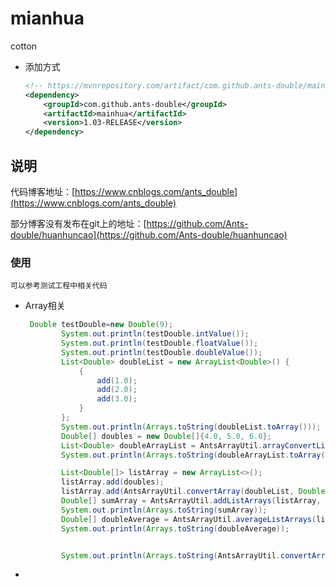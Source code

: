 # mianhua
cotton 

- 添加方式

  ``` xml
  <!-- https://mvnrepository.com/artifact/com.github.ants-double/mainhua -->
  <dependency>
      <groupId>com.github.ants-double</groupId>
      <artifactId>mainhua</artifactId>
      <version>1.03-RELEASE</version>
  </dependency>
  
  ```


## 说明

代码博客地址：[https://www.cnblogs.com/ants_double](https://www.cnblogs.com/ants_double)

部分博客没有发布在git上的地址：[https://github.com/Ants-double/huanhuncao](https://github.com/Ants-double/huanhuncao)

### 使用

``` wiki
可以参考测试工程中相关代码
```





- Array相关

  ``` java
   Double testDouble=new Double(9);
          System.out.println(testDouble.intValue());
          System.out.println(testDouble.floatValue());
          System.out.println(testDouble.doubleValue());
          List<Double> doubleList = new ArrayList<Double>() {
              {
                  add(1.0);
                  add(2.0);
                  add(3.0);
              }
          };
          System.out.println(Arrays.toString(doubleList.toArray()));
          Double[] doubles = new Double[]{4.0, 5.0, 6.0};
          List<Double> doubleArrayList = AntsArrayUtil.arrayConvertList(doubles);
          System.out.println(Arrays.toString(doubleArrayList.toArray()));
  
          List<Double[]> listArray = new ArrayList<>();
          listArray.add(doubles);
          listArray.add(AntsArrayUtil.convertArray(doubleList, Double.class));
          Double[] sumArray = AntsArrayUtil.addListArrays(listArray, Double.class, doubles.length);
          System.out.println(Arrays.toString(sumArray));
          Double[] doubleAverage = AntsArrayUtil.averageListArrays(listArray, Double.class, doubles.length);
          System.out.println(Arrays.toString(doubleAverage));
  
  
          System.out.println(Arrays.toString(AntsArrayUtil.convertArray(doubleList, Double.class)));
  ```

- 
